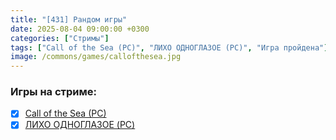 ```yaml
---
title: "[431] Рандом игры"
date: 2025-08-04 09:00:00 +0300
categories: ["Стримы"]
tags: ["Call of the Sea (PC)", "ЛИХО ОДНОГЛАЗОЕ (PC)", "Игра пройдена"]
image: /commons/games/callofthesea.jpg
---
```


### Игры на стриме:
+ [x] [Call of the Sea (PC)](/tags/call-of-the-sea-pc)
+ [x] [ЛИХО ОДНОГЛАЗОЕ (PC)](/tags/лихо-одноглазое-pc)
